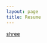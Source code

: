 ```yaml
---
layout: page
title: Resume
---
```


<!-- Embed PDF File -->
<object data="Resume-Linkedin-2020.pdf" type="application/x-pdf" title="SamplePdf" width="500" height="720">
    <a href="Resume-Linkedin-2020.pdf">shree</a> 
</object>


